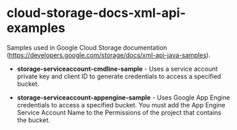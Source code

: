 cloud-storage-docs-xml-api-examples
===================================

Samples used in Google Cloud Storage documentation (https://developers.google.com/storage/docs/xml-api-java-samples).

- **storage-serviceaccount-cmdline-sample** - Uses a service account private key and client ID to generate credentials to access a specified bucket. 
 
- **storage-serviceaccount-appengine-sample** - Uses Google App Engine credentials to access a specified bucket. You must add the App Engine Service Account Name to the Permissions of the project that contains the bucket. 
